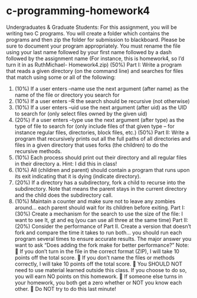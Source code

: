 # c-programming-homework4

Undergraduates & Graduate Students:
For this assignment, you will be writing two C programs. You will create a folder which contains the programs and then zip the folder for submission to blackboard. Please be sure to document your program appropriately. You must rename the file using your last name followed by your first name followed by a dash followed by the assignment name (For instance, this is homework4, so I’d turn it in as RuthMichael- Homework4.zip)
(50%) Part I: Write a program that reads a given directory (on the command line) and searches for files that match using some or all of the following:
1. (10%) If a user enters –name use the next argument (after name) as the name of the file or directory you search for
2. (10%) If a user enters –R the search should be recursive (not otherwise)
3. (10%) If a user enters –uid use the next argument (after uid) as the UID to search for (only select
files owned by the given uid)
4. (20%) if a user enters –type use the next argument (after type) as the type of file to search for
(only include files of that given type – for instance regular files, directories, block files, etc.)
(50%) Part II: Write a program that recursively prints out all the full paths of all directories and files in a given directory that uses forks (the children) to do the recursive methods.
1. (10%) Each process should print out their directory and all regular files in their directory a. Hint: I did this in class!
2. (10%) All (children and parent) should contain a program that runs upon its exit indicating that it is dying (indicate directory).
3. (20%) If a directory has a subdirectory, fork a child to recurse into the subdirectory. Note that means the parent stays in the current directory and the child does the subdirectory call.
4. (10%) Maintain a counter and make sure not to leave any zombies around... each parent should wait for its children before exiting.
Part I: (30%) Create a mechanism for the search to use the size of the file: I want to see lt, gt and eq (you can use all three at the same time)
Part II: (20%) Consider the performance of Part II. Create a version that doesn’t fork and compare the time it takes to run both... you should run each program several times to ensure accurate results. The major answer you want to ask “Does adding the fork make for better performance?”
Note:
 If you don’t turn in the file in the correct format (ZIP), I will take 10 points off the total score.
 If you don’t name the files or methods correctly, I will take 10 points off the total score.
 You SHOULD NOT need to use material learned outside this class. If you choose to do so, you will earn NO points on this homework.
 If someone else turns in your homework, you both get a zero whether or NOT you know each other.
 Do NOT try to do this last minute!
